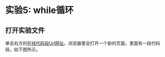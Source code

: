 # 实验5: while循环

## 打开实验文件

单击右方的[在线代码段Url网址](http://pythontutor.com/visualize.html#code=neckPainRecord%20%3D%20%5B%5D%0AneckPainRecord.append%28%22satisfactory%22%29%0AneckPainRecord.append%28%22a%20little%20satisfactory%22%29%0AneckPainRecord.append%28%22a%20little%20painful%22%29%0AneckPainRecord.append%28%22a%20little%20painful%22%29%0AneckPainRecord.append%28%22painful%22%29%0A%0Ai%20%3D%200%0A%0Awhile%20neckPainRecord%5Bi%5D%20!%3D%20%22painful%22%3A%0A%20%20%20%20print%28%22Day%22,i,%22%E7%9A%84%E9%A2%88%E9%83%A8%E8%82%8C%E8%82%89%E7%96%BC%E7%97%9B%E7%A8%8B%E5%BA%A6%E6%98%AF%EF%BC%9A%22,neckPainRecord%5Bi%5D%29%0A%20%20%20%20i%20%3D%20i%20%2B%201%0A%20%20%20%20%0Aprint%28%22Day%22,i,%22%E7%9A%84%E9%A2%88%E9%83%A8%E8%82%8C%E8%82%89%E7%96%BC%E7%97%9B%E7%A8%8B%E5%BA%A6%E6%98%AF%EF%BC%9A%22,neckPainRecord%5Bi%5D%29&cumulative=false&heapPrimitives=nevernest&mode=edit&origin=opt-frontend.js&py=3&rawInputLstJSON=%5B%5D&textReferences=false)，浏览器里会打开一个新的页面，里面有一段代码段，如下图所示。